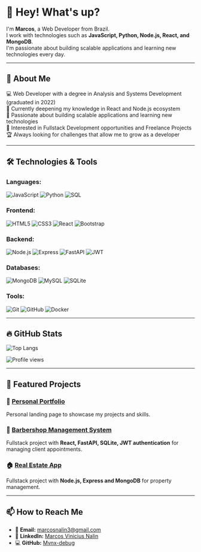 # 👋 Hey! What's up? 

I'm **Marcos**, a Web Developer from Brazil.  
I work with technologies such as **JavaScript, Python, Node.js, React, and MongoDB**.  
I'm passionate about building scalable applications and learning new technologies every day.

---

## 🚀 About Me
💻 Web Developer with a degree in Analysis and Systems Development (graduated in 2022)  
🎯 Currently deepening my knowledge in React and Node.js ecosystem  
🌱 Passionate about building scalable applications and learning new technologies  
🔎 Interested in Fullstack Development opportunities and Freelance Projects  
🏆 Always looking for challenges that allow me to grow as a developer

---

## 🛠️ Technologies & Tools

### **Languages:**
![JavaScript](https://img.shields.io/badge/-JavaScript-F7DF1E?logo=javascript&logoColor=black&style=for-the-badge)
![Python](https://img.shields.io/badge/-Python-3776AB?logo=python&logoColor=white&style=for-the-badge)
![SQL](https://img.shields.io/badge/-SQL-003B57?logo=postgresql&logoColor=white&style=for-the-badge)

### **Frontend:**
![HTML5](https://img.shields.io/badge/-HTML5-E34F26?logo=html5&logoColor=white&style=for-the-badge)
![CSS3](https://img.shields.io/badge/-CSS3-1572B6?logo=css3&logoColor=white&style=for-the-badge)
![React](https://img.shields.io/badge/-React-61DAFB?logo=react&logoColor=black&style=for-the-badge)
![Bootstrap](https://img.shields.io/badge/-Bootstrap-7952B3?logo=bootstrap&logoColor=white&style=for-the-badge)

### **Backend:**
![Node.js](https://img.shields.io/badge/-Node.js-43853D?logo=node.js&logoColor=white&style=for-the-badge)
![Express](https://img.shields.io/badge/-Express-000000?logo=express&logoColor=white&style=for-the-badge)
![FastAPI](https://img.shields.io/badge/-FastAPI-009688?logo=fastapi&logoColor=white&style=for-the-badge)
![JWT](https://img.shields.io/badge/-JWT-000000?logo=jsonwebtokens&logoColor=white&style=for-the-badge)

### **Databases:**
![MongoDB](https://img.shields.io/badge/-MongoDB-47A248?logo=mongodb&logoColor=white&style=for-the-badge)
![MySQL](https://img.shields.io/badge/-MySQL-4479A1?logo=mysql&logoColor=white&style=for-the-badge)
![SQLite](https://img.shields.io/badge/-SQLite-003B57?logo=sqlite&logoColor=white&style=for-the-badge)

### **Tools:**
![Git](https://img.shields.io/badge/-Git-F05032?logo=git&logoColor=white&style=for-the-badge)
![GitHub](https://img.shields.io/badge/-GitHub-181717?logo=github&logoColor=white&style=for-the-badge)
![Docker](https://img.shields.io/badge/-Docker-2496ED?logo=docker&logoColor=white&style=for-the-badge)

---

## 🔥 GitHub Stats
![Top Langs](https://github-readme-stats.vercel.app/api/top-langs/?username=Mvnx-debug&layout=compact&theme=radical)

![Profile views](https://komarev.com/ghpvc/?username=Mvnx-debug&color=blue&style=flat-square)

---

## 📂 Featured Projects

### 🚀 [Personal Portfolio](https://github.com/Mvnx-debug/meu-portfolio)
Personal landing page to showcase my projects and skills.

### 💈 [Barbershop Management System](https://github.com/Mvnx-debug/barbearia-test)
Fullstack project with **React, FastAPI, SQLite, JWT authentication** for managing client appointments.

### 🏠 [Real Estate App](https://github.com/Mvnx-debug/imobiliaria-app)
Fullstack project with **Node.js, Express and MongoDB** for property management.

---

## 📫 How to Reach Me
- 📧 **Email:** marcosnalin3@gmail.com
- 💼 **LinkedIn:** [Marcos Vinicius Nalin](https://www.linkedin.com/in/marcos-vinicius-nalin-2a16361a2/)
- 💻 **GitHub:** [Mvnx-debug](https://github.com/Mvnx-debug)
